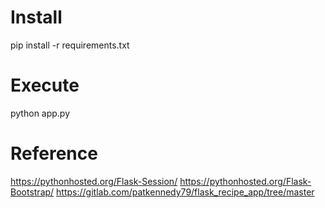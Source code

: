 # Install

pip install -r requirements.txt

# Execute

python app.py

# Reference

https://pythonhosted.org/Flask-Session/
https://pythonhosted.org/Flask-Bootstrap/
https://gitlab.com/patkennedy79/flask_recipe_app/tree/master